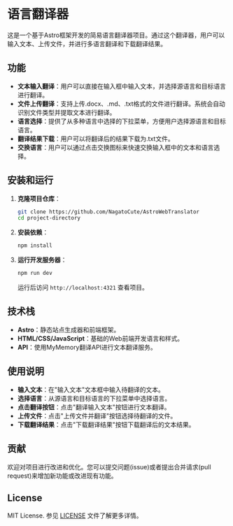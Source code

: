 
# 语言翻译器

这是一个基于Astro框架开发的简易语言翻译器项目。通过这个翻译器，用户可以输入文本、上传文件，并进行多语言翻译和下载翻译结果。

## 功能

- **文本输入翻译**：用户可以直接在输入框中输入文本，并选择源语言和目标语言进行翻译。
- **文件上传翻译**：支持上传.docx、.md、.txt格式的文件进行翻译。系统会自动识别文件类型并提取文本进行翻译。
- **语言选择**：提供了从多种语言中选择的下拉菜单，方便用户选择源语言和目标语言。
- **翻译结果下载**：用户可以将翻译后的结果下载为.txt文件。
- **交换语言**：用户可以通过点击交换图标来快速交换输入框中的文本和语言选择。

## 安装和运行

1. **克隆项目仓库**：

   ```bash
   git clone https://github.com/NagatoCute/AstroWebTranslator
   cd project-directory
   ```

2. **安装依赖**：

   ```bash
   npm install
   ```

3. **运行开发服务器**：

   ```bash
   npm run dev
   ```

   运行后访问 `http://localhost:4321` 查看项目。

## 技术栈

- **Astro**：静态站点生成器和前端框架。
- **HTML/CSS/JavaScript**：基础的Web前端开发语言和样式。
- **API**：使用MyMemory翻译API进行文本翻译服务。

## 使用说明

- **输入文本**：在"输入文本"文本框中输入待翻译的文本。
- **选择语言**：从源语言和目标语言的下拉菜单中选择语言。
- **点击翻译按钮**：点击"翻译输入文本"按钮进行文本翻译。
- **上传文件**：点击"上传文件并翻译"按钮选择待翻译的文件。
- **下载翻译结果**：点击"下载翻译结果"按钮下载翻译后的文本结果。

## 贡献

欢迎对项目进行改进和优化。您可以提交问题(issue)或者提出合并请求(pull request)来增加新功能或改进现有功能。

## License

MIT License. 参见 [LICENSE](./LICENSE.md) 文件了解更多详情。
